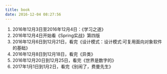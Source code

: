 ```yaml
---
title: book
date: 2016-12-04 08:27:56
---
```


1. 2016年12月3日至2016年12月4日：《学习之道》
2. 2016年12月4日开始看《Spring实战》第四版
3. 2016年12月6日到12月21日，看完《设计模式：设计模式:可复用面向对象软件的基础》
4. 2016年12月8日到12月18日，看完《异类》
5. 2016年12月20日到12月25日，看完《世界是数字的》
6. 2017年1月1日到1月2日，看完《别闹了，费曼先生》
